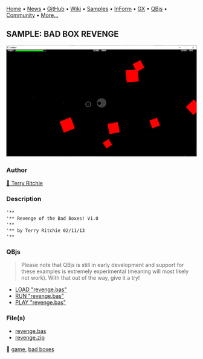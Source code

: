 [Home](https://qb64.com) • [News](../../news.md) • [GitHub](https://github.com/QB64Official/qb64) • [Wiki](https://github.com/QB64Official/qb64/wiki) • [Samples](../../samples.md) • [InForm](../../inform.md) • [GX](../../gx.md) • [QBjs](../../qbjs.md) • [Community](../../community.md) • [More...](../../more.md)

## SAMPLE: BAD BOX REVENGE

![screenshot.png](img/screenshot.png)

### Author

[🐝 Terry Ritchie](../terry-ritchie.md) 

### Description

```text
'**
'** Revenge of the Bad Boxes! V1.0
'**
'** by Terry Ritchie 02/11/13
'**
```

### QBjs

> Please note that QBjs is still in early development and support for these examples is extremely experimental (meaning will most likely not work). With that out of the way, give it a try!

* [LOAD "revenge.bas"](https://v6p9d9t4.ssl.hwcdn.net/html/6022890/index.html?src=https://qb64.com/samples/bad-box-revenge/src/revenge.bas)
* [RUN "revenge.bas"](https://v6p9d9t4.ssl.hwcdn.net/html/6022890/index.html?mode=auto&src=https://qb64.com/samples/bad-box-revenge/src/revenge.bas)
* [PLAY "revenge.bas"](https://v6p9d9t4.ssl.hwcdn.net/html/6022890/index.html?mode=play&src=https://qb64.com/samples/bad-box-revenge/src/revenge.bas)

### File(s)

* [revenge.bas](src/revenge.bas)
* [revenge.zip](src/revenge.zip)

🔗 [game](../game.md), [bad boxes](../bad-boxes.md)
